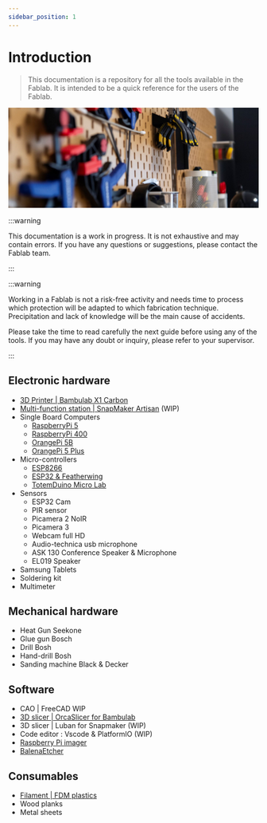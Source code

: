```yaml
---
sidebar_position: 1
---
```


# Introduction

> This documentation is a repository for all the tools available in the Fablab. It is intended to be a quick reference for the users of the Fablab.

![Tools](/assets/readme-1.png)

:::warning

This documentation is a work in progress. It is not exhaustive and may contain errors. If you have any questions or suggestions, please contact the Fablab team.

:::

:::warning

Working in a Fablab is not a risk-free activity and needs time to process which protection will be adapted to which fabrication technique. Precipitation and lack of knowledge will be the main cause of accidents.

Please take the time to read carefully the next guide before using any of the tools.
If you may have any doubt or inquiry, please refer to your supervisor.

:::

## Electronic hardware

- [3D Printer | Bambulab X1 Carbon](/3d_printing/bambulab.md)
- [Multi-function station | SnapMaker Artisan](/CNC/snapmaker.md) (WIP)
- Single Board Computers
  - [RaspberryPi 5](https://www.raspberrypi.com/products/raspberry-pi-5/)
  - [RaspberryPi 400](https://www.raspberrypi.com/products/raspberry-pi-400/)
  - [OrangePi 5B](http://www.orangepi.org/html/hardWare/computerAndMicrocontrollers/details/Orange-Pi-5B.html)
  - [OrangePi 5 Plus](http://www.orangepi.org/html/hardWare/computerAndMicrocontrollers/details/Orange-Pi-5-plus.html)
- Micro-controllers
  - [ESP8266](https://en.wikipedia.org/wiki/ESP8266)
  - [ESP32 & Featherwing](https://www.adafruit.com/product/4264)
  - [TotemDuino Micro Lab](https://totemmaker.net/product/totemduino-microlab/)
- Sensors
  - ESP32 Cam
  - PIR sensor
  - Picamera 2 NoIR
  - Picamera 3
  - Webcam full HD
  - Audio-technica usb microphone
  - ASK 130 Conference Speaker & Microphone
  - EL019 Speaker
- Samsung Tablets
- Soldering kit
- Multimeter

## Mechanical hardware

- Heat Gun Seekone
- Glue gun Bosch
- Drill Bosh
- Hand-drill Bosh
- Sanding machine Black & Decker

## Software

- CAO | FreeCAD WIP
- [3D slicer | OrcaSlicer for Bambulab](/3d_printing/orcaslicer.md)
- 3D slicer | Luban for Snapmaker (WIP)
- Code editor : Vscode & PlatformIO (WIP)
- [Raspberry Pi imager](https://www.raspberrypi.com/software/)
- [BalenaEtcher](https://etcher.balena.io/)

## Consumables

- [Filament | FDM plastics](/3d_printing/filament.md)
- Wood planks
- Metal sheets
